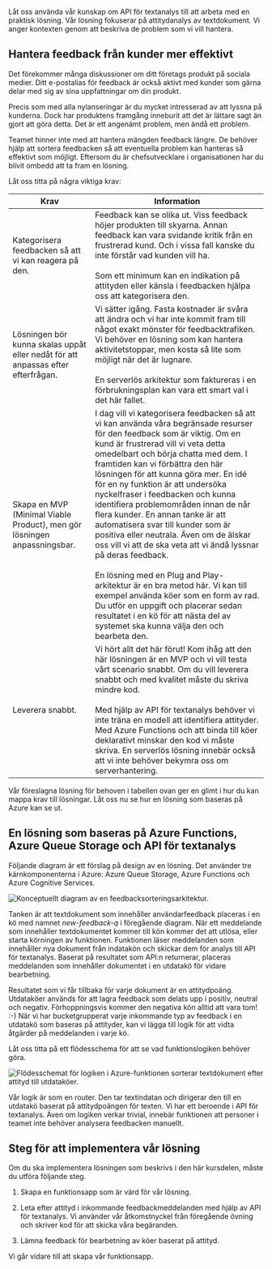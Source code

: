 Låt oss använda vår kunskap om API för textanalys till att arbeta med en praktisk lösning. Vår lösning fokuserar på attitydanalys av textdokument. Vi anger kontexten genom att beskriva de problem som vi vill hantera.

## <a name="manage-customer-feedback-more-efficiently"></a>Hantera feedback från kunder mer effektivt

Det förekommer många diskussioner om ditt företags produkt på sociala medier. Ditt e-postalias för feedback är också aktivt med kunder som gärna delar med sig av sina uppfattningar om din produkt.

Precis som med alla nylanseringar är du mycket intresserad av att lyssna på kunderna. Dock har produktens framgång inneburit att det är lättare sagt än gjort att göra detta. Det är ett angenämt problem, men ändå ett problem.

Teamet hinner inte med att hantera mängden feedback längre. De behöver hjälp att sortera feedbacken så att eventuella problem kan hanteras så effektivt som möjligt. Eftersom du är chefsutvecklare i organisationen har du blivit ombedd att ta fram en lösning.

Låt oss titta på några viktiga krav:

|Krav  | Information  |
|---------|---------|
|Kategorisera feedbacken så att vi kan reagera på den.     |   Feedback kan se olika ut. Viss feedback höjer produkten till skyarna. Annan feedback kan vara svidande kritik från en frustrerad kund. Och i vissa fall kanske du inte förstår vad kunden vill ha. <br/><br/>Som ett minimum kan en indikation på attityden eller känsla i feedbacken hjälpa oss att kategorisera den.     |
|Lösningen bör kunna skalas uppåt eller nedåt för att anpassas efter efterfrågan.    |   Vi sätter igång. Fasta kostnader är svåra att ändra och vi har inte kommit fram till något exakt mönster för feedbacktrafiken. Vi behöver en lösning som kan hantera aktivitetstoppar, men kosta så lite som möjligt när det är lugnare. <br/><br/> En serverlös arkitektur som faktureras i en förbrukningsplan kan vara ett smart val i det här fallet.     |
| Skapa en MVP (Minimal Viable Product), men gör lösningen anpassningsbar.    | I dag vill vi kategorisera feedbacken så att vi kan använda våra begränsade resurser för den feedback som är viktig. Om en kund är frustrerad vill vi veta detta omedelbart och börja chatta med dem. I framtiden kan vi förbättra den här lösningen för att kunna göra mer. En idé för en ny funktion är att undersöka nyckelfraser i feedbacken och kunna identifiera problemområden innan de når flera kunder. En annan tanke är att automatisera svar till kunder som är positiva eller neutrala. Även om de älskar oss vill vi att de ska veta att vi ändå lyssnar på deras feedback. <br/><br/>En lösning med en Plug and Play-arkitektur är en bra metod här. Vi kan till exempel använda köer som en form av rad. Du utför en uppgift och placerar sedan resultatet i en kö för att nästa del av systemet ska kunna välja den och bearbeta den.   |
|Leverera snabbt.     |   Vi hört allt det här förut! Kom ihåg att den här lösningen är en MVP och vi vill testa vårt scenario snabbt. Om du vill leverera snabbt och med kvalitet måste du skriva mindre kod. <br/><br/> Med hjälp av API för textanalys behöver vi inte träna en modell att identifiera attityder. Med Azure Functions och att binda till köer deklarativt minskar den kod vi måste skriva. En serverlös lösning innebär också att vi inte behöver bekymra oss om serverhantering.   |

Vår föreslagna lösning för behoven i tabellen ovan ger en glimt i hur du kan mappa krav till lösningar. Låt oss nu se hur en lösning som baseras på Azure kan se ut.

## <a name="a-solution-based-on-azure-functions-azure-queue-storage-and-text-analytics-api"></a>En lösning som baseras på Azure Functions, Azure Queue Storage och API för textanalys

Följande diagram är ett förslag på design av en lösning. Det använder tre kärnkomponenterna i Azure: Azure Queue Storage, Azure Functions och Azure Cognitive Services.

![Konceptuellt diagram av en feedbacksorteringsarkitektur.](../media/proposed-solution.PNG)

Tanken är att textdokument som innehåller användarfeedback placeras i en kö med namnet *new-feedback-q* i föregående diagram. När ett meddelande som innehåller textdokumentet kommer till kön kommer det att utlösa, eller starta körningen av funktionen. Funktionen läser meddelanden som innehåller nya dokument från indatakön och skickar dem för analys till API för textanalys. Baserat på resultatet som API:n returnerar, placeras meddelanden som innehåller dokumentet i en utdatakö för vidare bearbetning.

Resultatet som vi får tillbaka för varje dokument är en attitydpoäng. Utdataköer används för att lagra feedback som delats upp i positiv, neutral och negativ. Förhoppningsvis kommer den negativa kön alltid att vara tom! :-) När vi har bucketgrupperat varje inkommande typ av feedback i en utdatakö som baseras på attityder, kan vi lägga till logik för att vidta åtgärder på meddelanden i varje kö.

Låt oss titta på ett flödesschema för att se vad funktionslogiken behöver göra.

![Flödesschemat för logiken i Azure-funktionen sorterar textdokument efter attityd till utdataköer.](../media/flow.PNG)

Vår logik är som en router. Den tar textindatan och dirigerar den till en utdatakö baserat på attitydpoängen för texten. Vi har ett beroende i API för textanalys. Även om logiken verkar trivial, innebär funktionen att personer i teamet inte behöver analysera feedbacken manuellt.

## <a name="steps-to-implement-our-solution"></a>Steg för att implementera vår lösning

Om du ska implementera lösningen som beskrivs i den här kursdelen, måste du utföra följande steg.

1. Skapa en funktionsapp som är värd för vår lösning.

1. Leta efter attityd i inkommande feedbackmeddelanden med hjälp av API för textanalys. Vi använder vår åtkomstnyckel från föregående övning och skriver kod för att skicka våra begäranden.

1. Lämna feedback för bearbetning av köer baserat på attityd.

Vi går vidare till att skapa vår funktionsapp.